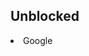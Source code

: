   <div class="row">
     <div class="column">
        <h2>Unblocked</h2>
        <li><a src="https://google.com">Google</a></li>
